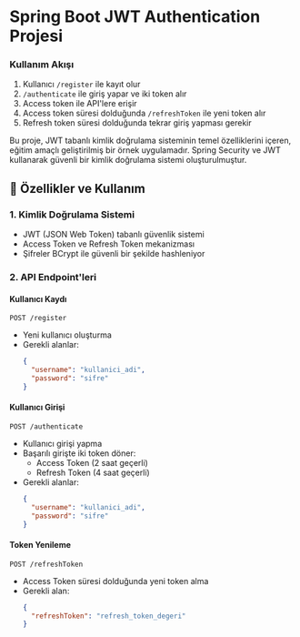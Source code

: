 # Spring Boot JWT Authentication Projesi
###  Kullanım Akışı

1. Kullanıcı `/register` ile kayıt olur
2. `/authenticate` ile giriş yapar ve iki token alır
3. Access token ile API'lere erişir
4. Access token süresi dolduğunda `/refreshToken` ile yeni token alır
5. Refresh token süresi dolduğunda tekrar giriş yapması gerekir

Bu proje, JWT tabanlı kimlik doğrulama sisteminin temel özelliklerini içeren, eğitim amaçlı geliştirilmiş bir örnek uygulamadır. Spring Security ve JWT kullanarak güvenli bir kimlik doğrulama sistemi oluşturulmuştur.
## 🔐 Özellikler ve Kullanım

### 1. Kimlik Doğrulama Sistemi

- JWT (JSON Web Token) tabanlı güvenlik sistemi
- Access Token ve Refresh Token mekanizması
- Şifreler BCrypt ile güvenli bir şekilde hashleniyor

### 2. API Endpoint'leri

#### Kullanıcı Kaydı

```http
POST /register
```

- Yeni kullanıcı oluşturma
- Gerekli alanlar:
  ```json
  {
    "username": "kullanici_adi",
    "password": "sifre"
  }
  ```

#### Kullanıcı Girişi

```http
POST /authenticate
```

- Kullanıcı girişi yapma
- Başarılı girişte iki token döner:
  - Access Token (2 saat geçerli)
  - Refresh Token (4 saat geçerli)
- Gerekli alanlar:
  ```json
  {
    "username": "kullanici_adi",
    "password": "sifre"
  }
  ```

#### Token Yenileme

```http
POST /refreshToken
```

- Access Token süresi dolduğunda yeni token alma
- Gerekli alan:
  ```json
  {
    "refreshToken": "refresh_token_degeri"
  }
  ```


